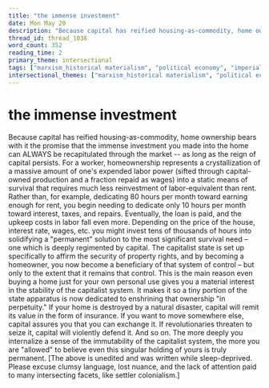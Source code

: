 ```yaml
---
title: "the immense investment"
date: Mon May 20
description: "Because capital has reified housing-as-commodity, home ownership bears with it the promise that the immense investment you made into the home can ALWAYS be..."
thread_id: thread_1038
word_count: 352
reading_time: 2
primary_theme: intersectional
tags: ["marxism_historical materialism", "political economy", "imperialism_colonialism"]
intersectional_themes: ["marxism_historical materialism", "political economy", "imperialism_colonialism"]
---
```


# the immense investment

Because capital has reified housing-as-commodity, home ownership bears with it the promise that the immense investment you made into the home can ALWAYS be recapitulated through the market -- as long as the reign of capital persists. For a worker, homeownership represents a crystallization of a massive amount of one's expended labor power (sifted through capital-owned production and a fraction repaid as wages) into a static means of survival that requires much less reinvestment of labor-equivalent than rent. Rather than, for example, dedicating 80 hours per month toward earning enough for rent, you begin needing to dedicate only 10 hours per month toward interest, taxes, and repairs. Eventually, the loan is paid, and the upkeep costs in labor fall even more. Depending on the price of the house, interest rate, wages, etc. you might invest tens of thousands of hours into solidifying a "permanent" solution to the most significant survival need – one which is deeply regimented by capital. The capitalist state is set up specifically to affirm the security of property rights, and by becoming a homeowner, you now become a beneficiary of that system of control – but only to the extent that it remains that control. This is the main reason even buying a home just for your own personal use gives you a material interest in the stability of the capitalist system. It makes it so a tiny portion of the state apparatus is now dedicated to enshrining that ownership "in perpetuity." If your home is destroyed by a natural disaster, capital will remit its value in the form of insurance. If you want to move somewhere else, capital assures you that you can exchange it. If revolutionaries threaten to seize it, capital will violently defend it. And so on. The more deeply you internalize a sense of the immutability of the capitalist system, the more you are "allowed" to believe even this singular holding of yours is truly permanent. [The above is unedited and was written while sleep-deprived. Please excuse clumsy language, lost nuance, and the lack of attention paid to many intersecting facets, like settler colonialism.]